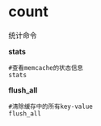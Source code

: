 # count

统计命令

**stats**

```
#查看memcache的状态信息
stats
```


**flush_all**

```
#清除缓存中的所有key-value
flush_all
```
